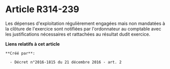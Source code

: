 # Article R314-239

Les dépenses d'exploitation régulièrement engagées mais non mandatées à la clôture de l'exercice sont notifiées par
l'ordonnateur au comptable avec les justifications nécessaires et rattachées au résultat dudit exercice.

**Liens relatifs à cet article**

	**Créé par**:

	  - Décret n°2016-1815 du 21 décembre 2016 - art. 2
